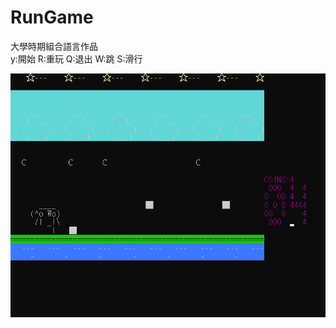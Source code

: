 # RunGame
大學時期組合語言作品  
y:開始
R:重玩
Q:退出
W:跳
S:滑行

![image](https://github.com/zlgithub/RunGame/blob/master/RunImg.png)  

